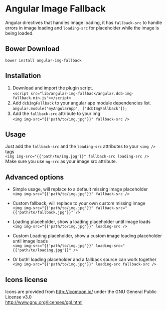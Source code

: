 Angular Image Fallback
======================

Angular directives that handles image loading, it has `fallback-src` to handle errors in image loading and `loading-src` for placeholder while the image is being loaded.

## Bower Download
`bower install angular-img-fallback`
  
## Installation
1. Download and import the plugin script.<br />
`<script src="lib/angular-img-fallback/angular.dcb-img-fallback.min.js"></script>`
2. Add `dcbImgFallback` to your angular app module dependencies list.<br />
`angular.module('myAngularApp', ['dcbImgFallback']);`
3. Add the `fallback-src` attribute to your img<br />
`<img img-src="{{'path/to/img.jpg'}}" fallback-src />`


## Usage
Just add the `fallback-src` and the `loading-src` attributes to your `<img />` tags<br />
`<img img-src="{{'path/to/img.jpg'}}" fallback-src loading-src />`<br />
Make sure you use `ng-src` as your image src attribute.


## Advanced options
- Simple usage, will replace to a default missing image placeholder<br />
`<img img-src="{{'path/to/img.jpg'}}" fallback-src />`

- Custom fallback, will replace to your own custom missing image<br />
`<img img-src="{{'path/to/img.jpg'}}" fallback-src="{{'path/to/fallback.jpg'}}" />`

- Loading placeholder, show a loading placeholder until image loads<br />
`<img img-src="{{'path/to/img.jpg'}}" loading-src />`

- Custom Loading placeholder, show a custom image loading placeholder until image loads<br />
`<img img-src="{{'path/to/img.jpg'}}" loading-src="{{'path/to/loading.jpg'}}" />`

- Or both! loading placeholder and a fallback source can work together<br />
`<img img-src="{{'path/to/img.jpg'}}" loading-src fallback-src />`


## Icons license
Icons are provided from http://icomoon.io/ under the GNU General Public License v3.0<br />
http://www.gnu.org/licenses/gpl.html
